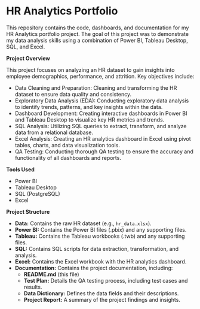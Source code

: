 # HR Analytics Portfolio

This repository contains the code, dashboards, and documentation for my HR Analytics portfolio project. The goal of this project was to demonstrate my data analysis skills using a combination of Power BI, Tableau Desktop, SQL, and Excel.

**Project Overview**

This project focuses on analyzing an HR dataset to gain insights into employee demographics, performance, and attrition. Key objectives include:

* Data Cleaning and Preparation: Cleaning and transforming the HR dataset to ensure data quality and consistency.
* Exploratory Data Analysis (EDA): Conducting exploratory data analysis to identify trends, patterns, and key insights within the data.
* Dashboard Development: Creating interactive dashboards in Power BI and Tableau Desktop to visualize key HR metrics and trends.
* SQL Analysis: Utilizing SQL queries to extract, transform, and analyze data from a relational database.
* Excel Analysis: Creating an HR analytics dashboard in Excel using pivot tables, charts, and data visualization tools.
* QA Testing: Conducting thorough QA testing to ensure the accuracy and functionality of all dashboards and reports.

**Tools Used**

* Power BI
* Tableau Desktop
* SQL (PostgreSQL)
* Excel

**Project Structure**

* **Data:** Contains the raw HR dataset (e.g., `hr_data.xlsx`).
* **Power BI:** Contains the Power BI files (.pbix) and any supporting files.
* **Tableau:** Contains the Tableau workbooks (.twb) and any supporting files.
* **SQL:** Contains SQL scripts for data extraction, transformation, and analysis.
* **Excel:** Contains the Excel workbook with the HR analytics dashboard.
* **Documentation:** Contains the project documentation, including:
    * **README.md** (this file)
    * **Test Plan:** Details the QA testing process, including test cases and results.
    * **Data Dictionary:** Defines the data fields and their descriptions.
    * **Project Report:** A summary of the project findings and insights.
